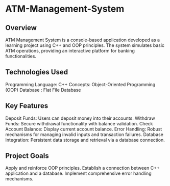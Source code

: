 # ATM-Management-System

## Overview
ATM Management System is a console-based application developed as a learning project using C++ and OOP principles. The system simulates basic ATM operations, providing an interactive platform for banking functionalities.

## Technologies Used
Programming Language: C++
Concepts: Object-Oriented Programming (OOP)
Database : Flat File Database

## Key Features
Deposit Funds: Users can deposit money into their accounts.
Withdraw Funds: Secure withdrawal functionality with balance validation.
Check Account Balance: Display current account balance.
Error Handling: Robust mechanisms for managing invalid inputs and transaction failures.
Database Integration: Persistent data storage and retrieval via a database connection.

## Project Goals
Apply and reinforce OOP principles.
Establish a connection between C++ application and a database.
Implement comprehensive error handling mechanisms.
